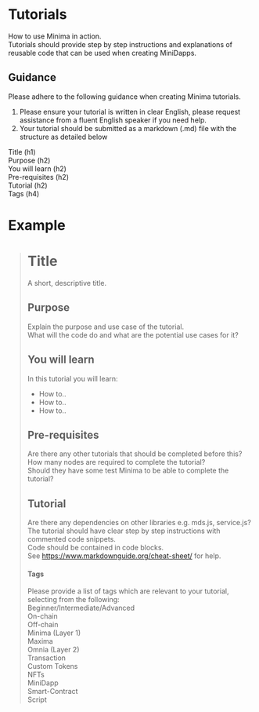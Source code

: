 # Tutorials
How to use Minima in action.<br/>
Tutorials should provide step by step instructions and explanations of reusable code that can be used when creating MiniDapps.

## Guidance

Please adhere to the following guidance when creating Minima tutorials.

1. Please ensure your tutorial is written in clear English, please request assistance from a fluent English speaker if you need help. 
2. Your tutorial should be submitted as a markdown (.md) file with the structure as detailed below

Title (h1)<br/>
Purpose (h2)<br/>
You will learn (h2)<br/>
Pre-requisites (h2)<br/>
Tutorial (h2)<br/>
Tags (h4)<br/>

# Example
 
> # Title
> A short, descriptive title.
> 
> ## Purpose
> Explain the purpose and use case of the tutorial.<br/>
> What will the code do and what are the potential use cases for it?
> 
> ## You will learn
> In this tutorial you will learn:
> - How to..
> - How to..
> - How to..
> 
> ## Pre-requisites
> Are there any other tutorials that should be completed before this? <br/>
> How many nodes are required to complete the tutorial?<br/>
> Should they have some test Minima to be able to complete the tutorial?
>
> ## Tutorial
> Are there any dependencies on other libraries e.g. mds.js, service.js?<br/>
> The tutorial should have clear step by step instructions with commented code snippets.<br/>
> Code should be contained in code blocks. <br/>
> See https://www.markdownguide.org/cheat-sheet/ for help.
> 
> #### Tags
> Please provide a list of tags which are relevant to your tutorial, selecting from the following:<br/>
> Beginner/Intermediate/Advanced<br/>
> On-chain<br/>
> Off-chain<br/>
> Minima (Layer 1)<br/>
> Maxima<br/>
> Omnia (Layer 2)<br/>
> Transaction<br/>
> Custom Tokens<br/>
> NFTs<br/>
> MiniDapp<br/>
> Smart-Contract<br/>
> Script<br/>

